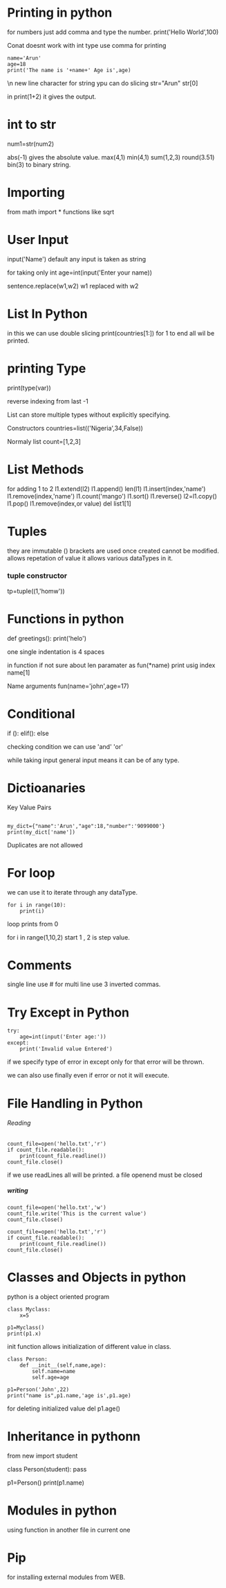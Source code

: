 # Printing in python 
for numbers just add comma and type the number.
print('Hello World',100)

Conat doesnt work with int type use comma for printing
```
name='Arun'
age=18
print('The name is '+name+' Age is',age)
```

\n new line character
for string ypu can do slicing 
str="Arun"
str[0]

in print(1+2)
it gives the output.

# int to str
num1=str(num2)

abs(-1) gives the absolute value.
max(4,1)
min(4,1)
sum(1,2,3)
round(3.51)
bin(3) to binary string.

# Importing
from math import *
functions like 
sqrt

# User Input
input('Name') 
default any input is taken as string

for taking only int
age=int(input('Enter your name))

sentence.replace(w1,w2)
w1 replaced with w2

# List In Python
in this we can use double slicing
print(countries[1:])
for 1 to end all wil be printed.

# printing Type
print(type(var))

reverse indexing
from last -1

List can store multiple types without explicitly specifying.

Constructors
countries=list(('Nigeria',34,False))

Normaly list
count=[1,2,3]

# List Methods
for adding 1 to 2
l1.extend(l2)
l1.append()
len(l1)
l1.insert(index,'name')
l1.remove(index,'name')
l1.count('mango')
l1.sort()
l1.reverse()
l2=l1.copy()
l1.pop()
l1.remove(index,or value)
del list1[1]

# Tuples
they are immutable
() brackets are used
once created cannot be modified.
allows repetation of value
it allows various dataTypes in it.
### tuple constructor
tp=tuple((1,'homw'))

# Functions in python
def greetings():
 print('helo')

one single indentation is 4 spaces

in function if not sure about len 
paramater as fun(*name)
print usig index name[1]

Name arguments
fun(name='john',age=17)

# Conditional
if ():
elif():
else

checking condition we can use 'and' 'or'

while taking input general input means it can be of any type.

# Dictioanaries
Key Value Pairs
```

my_dict={"name":'Arun',"age":18,"number":'9099000'}
print(my_dict['name'])
```
Duplicates are not allowed

# For loop
we can use it to iterate through any dataType.
```
for i in range(10):
    print(i)
```
loop prints from 0

for i in range(1,10,2)
start 1 , 2 is step value.

# Comments
single line use #
for multi line
use 3 inverted commas.

# Try Except in Python 

```
try:
    age=int(input('Enter age:'))
except:
    print('Invalid value Entered')

```
if we specify type of error in except only for that error will be thrown.

we can also use finally
even if error or not it will execute.

# File Handling in Python

###### Reading
```
count_file=open('hello.txt','r')
if count_file.readable():
    print(count_file.readline())
count_file.close()
```
if we use readLines all will be printed.
a file openend must be closed

##### writing
```
count_file=open('hello.txt','w')
count_file.write('This is the current value')
count_file.close()

count_file=open('hello.txt','r')
if count_file.readable():
    print(count_file.readline())
count_file.close()

```


# Classes and Objects in python
python is a object oriented program
```
class Myclass:
    x=5

p1=Myclass()
print(p1.x)
```
init function allows initialization of different value in class.
```
class Person:
    def __init__(self,name,age):
        self.name=name
        self.age=age

p1=Person('John',22)
print("name is",p1.name,'age is',p1.age)
```
for deleting initialized value
del p1.age()

# Inheritance in pythonn
from new import student

class Person(student):
    pass

p1=Person()
print(p1.name)

# Modules in python
using function in another file in current one

# Pip
for installing external modules from WEB.